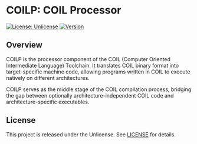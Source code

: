 # COILP: COIL Processor

[![License: Unlicense](https://img.shields.io/badge/license-Unlicense-blue.svg)](https://unlicense.org)
[![Version](https://img.shields.io/badge/version-1.0.0-blue.svg)]()

## Overview

COILP is the processor component of the COIL (Computer Oriented Intermediate Language) Toolchain. It translates COIL binary format into target-specific machine code, allowing programs written in COIL to execute natively on different architectures.

COILP serves as the middle stage of the COIL compilation process, bridging the gap between optionally architecture-independent COIL code and architecture-specific executables.

## License

This project is released under the Unlicense. See [LICENSE](LICENSE) for details.